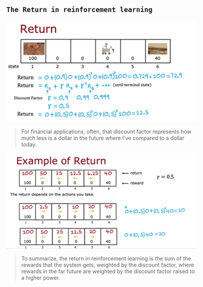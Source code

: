 ## `The Return in reinforcement learning`

![Alt text](<ref img/2.png>)

> For financial applications, often, that discount factor represents how much less is a dollar in the future where I've compared to a dollar today.

![Alt text](<ref img/3.png>)

> To summarize, the return in reinforcement learning is the sum of the rewards that the system gets, weighted by the discount factor, where rewards in the far future are weighted by the discount factor raised to a higher power.